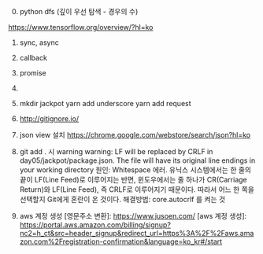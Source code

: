 0. python dfs (깊이 우선 탐색 - 경우의 수)

https://www.tensorflow.org/overview/?hl=ko

1. sync, async

2. callback

3. promise

4. [firebase]: https://firebase.google.com/docs

5. mkdir jackpot
yarn add underscore
yarn add request

7. http://gitignore.io/

8. json view 설치
https://chrome.google.com/webstore/search/json?hl=ko

9. git add . 시 warning
warning: LF will be replaced by CRLF in day05/jackpot/package.json.
The file will have its original line endings in your working directory
원인: Whitespace 에러. 유닉스 시스템에서는 한 줄의 끝이 LF(Line Feed)로 이루어지는 반면, 윈도우에서는 줄 하나가 CR(Carriage Return)와 LF(Line Feed), 즉 CRLF로 이루어지기 때문이다. 따라서 어느 한 쪽을 선택할지 Git에게 혼란이 온 것이다.
해결방법: core.autocrlf 를 켜는 것

10. aws 계정 생성 
    [영문주소 변환]: https://www.jusoen.com/ 
    [aws 계정 생성]: https://portal.aws.amazon.com/billing/signup?nc2=h_ct&src=header_signup&redirect_url=https%3A%2F%2Faws.amazon.com%2Fregistration-confirmation&language=ko_kr#/start
